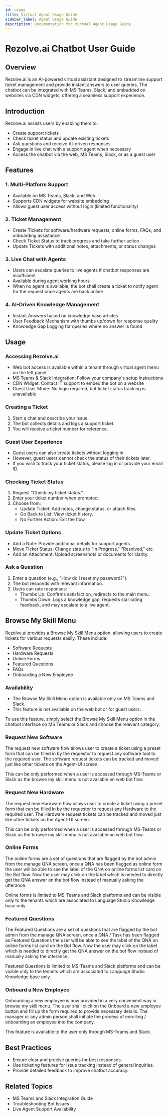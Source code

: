 ```yaml
---
id: usage
title: Virtual Agent Usage Guide
sidebar_label: Agent Usage Guide
description: Documentation for Virtual Agent Usage Guide
---
```


# Rezolve.ai Chatbot User Guide

## Overview

Rezolve.ai is an AI-powered virtual assistant designed to streamline support ticket management and provide instant answers to user queries. The chatbot can be integrated with MS Teams, Slack, and embedded on websites via CDN widgets, offering a seamless support experience.

## Introduction

Rezolve.ai assists users by enabling them to:
- Create support tickets
- Check ticket status and update existing tickets
- Ask questions and receive AI-driven responses
- Engage in live chat with a support agent when necessary
- Access the chatbot via the web, MS Teams, Slack, or as a guest user

## Features

### 1. Multi-Platform Support
- Available on MS Teams, Slack, and Web
- Supports CDN widgets for website embedding
- Allows guest user access without login (limited functionality)

### 2. Ticket Management
- Create Tickets for software/hardware requests, online forms, FAQs, and onboarding assistance
- Check Ticket Status to track progress and take further action
- Update Tickets with additional notes, attachments, or status changes

### 3. Live Chat with Agents
- Users can escalate queries to live agents if chatbot responses are insufficient
- Available during agent working hours
- When no agent is available, the bot shall create a ticket to notify agent for the request once agents are back online
  
### 4. AI-Driven Knowledge Management
- Instant Answers based on knowledge base articles
- User Feedback Mechanism with thumbs up/down for response quality
- Knowledge Gap Logging for queries where no answer is found

## Usage

### Accessing Rezolve.ai
- Web bot access is available within a tenant through virtual agent menu on the left panel
- MS Teams & Slack Integration: Follow your company's setup instructions
- CDN Widget: Contact IT support to embed the bot on a website
- Guest User Mode: No login required, but ticket status tracking is unavailable

### Creating a Ticket
1. Start a chat and describe your issue.
2. The bot collects details and logs a support ticket.
3. You will receive a ticket number for reference.
  
### Guest User Experience
- Guest users can also create tickets without logging in.
- However, guest users cannot check the status of their tickets later.
- If you wish to track your ticket status, please log in or provide your email ID.
 
### Checking Ticket Status
1. Request "Check my ticket status."
2. Enter your ticket number when prompted.
3. Choose from: 
   - Update Ticket: Add notes, change status, or attach files.
   - Go Back to List: View ticket history.
   - No Further Action: Exit the flow.
 
### Update Ticket Options
- Add a Note: Provide additional details for support agents.
- Move Ticket Status: Change status to "In Progress," "Resolved," etc.
- Add an Attachment: Upload screenshots or documents for clarity.

### Ask a Question
1. Enter a question (e.g., "How do I reset my password?").
2. The bot responds with relevant information.
3. Users can rate responses: 
   - Thumbs Up: Confirms satisfaction, redirects to the main menu.
   - Thumbs Down: Logs a knowledge gap, requests star rating feedback, and may escalate to a live agent.
 
## Browse My Skill Menu

Rezolve.ai provides a Browse My Skill Menu option, allowing users to create tickets for various requests easily. These include:
- Software Requests
- Hardware Requests
- Online Forms
- Featured Questions
- FAQs
- Onboarding a New Employee

### Availability
- The Browse My Skill Menu option is available only on MS Teams and Slack.
- This feature is not available on the web bot or for guest users.

To use this feature, simply select the Browse My Skill Menu option in the chatbot interface on MS Teams or Slack and choose the relevant category.
 
### Request New Software 
The request new software flow allows user to create a ticket using a preset form that can be filled in by the requestor to request any software tool to the required user. The software request tickets can be tracked and moved just like other tickets on the Agent-UI screen.
 
This can be only performed when a user is accessed through MS-Teams or Slack as the browse my skill menu is not available on web bot flow.

### Request New Hardware
The request new Hardware flow allows user to create a ticket using a preset form that can be filled in by the requestor to request any Hardware to the required user. The Hardware request tickets can be tracked and moved just like other tickets on the Agent-UI screen.
 
This can be only performed when a user is accessed through MS-Teams or Slack as the browse my skill menu is not available on web bot flow.

### Online Forms
The online forms are a set of questions that are flagged by the bot admin from the manage QNA screen, once a QNA has been flagged as online form the user will be able to see the label of the QNA on online forms list card on the Bot flow. Now the user may click on the label which is needed to directly get the QNA answer on the bot flow instead of manually asking the utterance.
 
Online forms is limited to MS-Teams and Slack platforms and can be visible only to the tenants which are associated to Language Studio Knowledge base only.

### Featured Questions
The Featured Questions are a set of questions that are flagged by the bot admin from the manage QNA screen, once a QNA / Task has been flagged as Featured Questions the user will be able to see the label of the QNA on online forms list card on the Bot flow. Now the user may click on the label which is needed to directly get the QNA answer on the bot flow instead of manually asking the utterance.
 
Featured Questions is limited to MS-Teams and Slack platforms and can be visible only to the tenants which are associated to Language Studio Knowledge base only.

### Onboard a New Employee
Onboarding a new employee is now provided in a very convenient way in browse my skill menu. The user shall click on the Onboard a new employee button and fill up the form required to provide necessary details. The manager or any admin person shall initiate the process of enrolling / onboarding an employee into the company. 
 
This feature is available to the user only through MS-Teams and Slack.

## Best Practices
- Ensure clear and precise queries for best responses.
- Use ticketing features for issue tracking instead of general inquiries.
- Provide detailed feedback to improve chatbot accuracy.

## Related Topics
- MS Teams and Slack Integration Guide
- Troubleshooting Bot Issues
- Live Agent Support Availability
